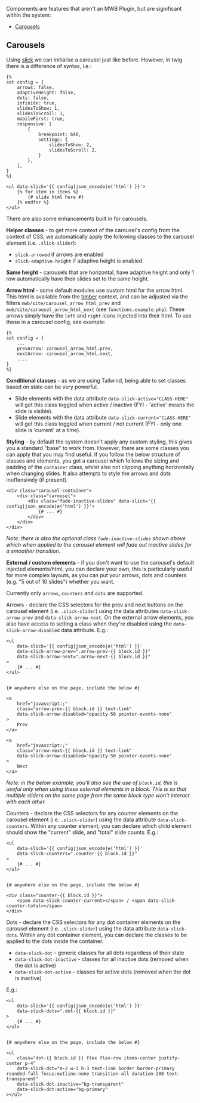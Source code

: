 Components are features that aren't an MWB Plugin, but are significant within the system:
- [Carousels](#carousels)

## Carousels 
Using [slick](https://kenwheeler.github.io/slick/) we can initialise a carousel just like before. However, in twig there is a difference of syntax, i.e.:
```
{%
set config = {
	arrows: false,
	adaptiveHeight: false,
	dots: false,
	infinite: true,
	slidesToShow: 1,
	slidesToScroll: 1,
	mobileFirst: true,
	responsive: [
		{
			breakpoint: 640,
			settings: {
				slidesToShow: 2,
				slidesToScroll: 2,
			}
		},
	],
}
%}

<ul data-slick='{{ config|json_encode|e('html') }}'>
	{% for item in items %}
		{# slide html here #}
	{% endfor %}
</ul>
```

There are also some enhancements built in for carousels.


**Helper classes** - to get more context of the carousel's config from the context of CSS, we automatically apply the following classes to the carousel element (i.e. `.slick-slider`):
* `slick-arrowed` if arrows are enabled
* `slick-adaptive-height` if adaptive height is enabled

**Same height** - carousels that are horizontal, have adaptive height and only 1 row automatically have their slides set to the same height.

**Arrow html** - some default modules use custom html for the arrow html. This html is available from the [timber](https://timber.github.io/docs/) context, and can be adjusted via the filters `mwb/site/carousel_arrow_html_prev` and `mwb/site/carousel_arrow_html_next` (see `functions.example.php`). These arrows simply have the `left` and `right` icons injected into their html. To use these in a carousel config, see example:
```
{%
set config = {
    ...
    prevArrow: carousel_arrow_html.prev,
    nextArrow: carousel_arrow_html.next,
    ....
}
%}
```

**Conditional classes** - as we are using Tailwind, being able to set classes based on state can be very powerful.
* Slide elements with the data attribute `data-slick-active="CLASS-HERE"` will get this class toggled when active / inactive (FYI - 'active' means the slide is visible).
* Slide elements with the data attribute `data-slick-current="CLASS-HERE"` will get this class toggled when current / not current (FYI - only one slide is 'current' at a time).

**Styling** - by default the system doesn't apply any custom styling, this gives you a standard "base" to work from. However, there are some classes you can apply that you may find useful. If you follow the below structure of classes and elements, you get a carousel which follows the sizing and padding of the `container` class, whilst also not clipping anything horizontally when changing slides. It also attempts to style the arrows and dots inoffensively (if present).
```
<div class="carousel-container">
	<div class="carousel">
		<div class="fade-inactive-slides" data-slick='{{ config|json_encode|e('html') }}'>
			{# ... #}
		</div>
	</div>
</div>
```
_Note: there is also the optional class `fade-inactive-slides` shown above which when applied to the carousel element will fade out inactive slides for a smoother transition._

**External / custom elements** - if you don't want to use the carousel's default injected elements/html, you can declare your own, this is particularly useful for more complex layouts, as you can put your arrows, dots and counters (e.g. "5 out of 10 slides") whether you want.

Currently only `arrows`, `counters` and `dots` are supported.

Arrows - declare the CSS selectors for the prev and next buttons on the carousel element (i.e. `.slick-slider`) using the data attributes `data-slick-arrow-prev` and `data-slick-arrow-next`. On the external arrow elements, you also have access to setting a class when they're disabled using the `data-slick-arrow-disabled` data attribute. E.g.:
```
<ul
	data-slick='{{ config|json_encode|e('html') }}'
	data-slick-arrow-prev=".arrow-prev-{{ block.id }}"
	data-slick-arrow-next=".arrow-next-{{ block.id }}"
>
	{# ... #}
</ul>


{# anywhere else on the page, include the below #}

<a
	href="javascript:;"
	class="arrow-prev-{{ block.id }} text-link"
	data-slick-arrow-disabled="opacity-50 pointer-events-none"
>
	Prev
</a>

<a
	href="javascript:;"
	class="arrow-next-{{ block.id }} text-link"
	data-slick-arrow-disabled="opacity-50 pointer-events-none"
>
	Next
</a>
```

_Note: in the below example, you'll also see the use of `block.id`, this is useful only when using these external elements in a block. This is so that multiple sliders on the same page from the same block type won't interact with each other._

Counters - declare the CSS selectors for any counter elements on the carousel element (i.e. `.slick-slider`) using the data attribute `data-slick-counters`. Within any counter element, you can declare which child element should show the "current" slide, and "total" slide counts. E.g.:
```
<ul
	data-slick='{{ config|json_encode|e('html') }}'
	data-slick-counters=".counter-{{ block.id }}"
>
	{# ... #}
</ul>


{# anywhere else on the page, include the below #}

<div class="counter-{{ block.id }}">
	<span data-slick-counter-current></span> / <span data-slick-counter-total></span>
</div>
```

Dots - declare the CSS selectors for any dot container elements on the carousel element (i.e. `.slick-slider`) using the data attribute `data-slick-dots`. Within any dot container element, you can declare the classes to be applied to the dots inside the container. 
* `data-slick-dot` - generic classes for all dots regardless of their state
* `data-slick-dot-inactive` - classes for all inactive dots (removed when the dot is active)
* `data-slick-dot-active` - classes for active dots (removed when the dot is inactive)

E.g.:
```
<ul
	data-slick='{{ config|json_encode|e('html') }}'
	data-slick-dots=".dot-{{ block.id }}"
>
	{# ... #}
</ul>


{# anywhere else on the page, include the below #}

<ul 
	class="dot-{{ block.id }} flex flex-row items-center justify-center p-4" 
	data-slick-dot="m-2 w-3 h-3 text-link border border-primary rounded-full focus:outline-none transition-all duration-200 text-transparent"
	data-slick-dot-inactive="bg-transparent"
	data-slick-dot-active="bg-primary"
></ul>
```